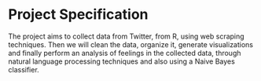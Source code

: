 # Project Specification
The project aims to collect data from Twitter, from R, using web scraping techniques. Then we will clean the data, organize it, generate visualizations and finally perform an analysis of feelings in the collected data, through natural language processing techniques and also using a Naive Bayes classifier.
